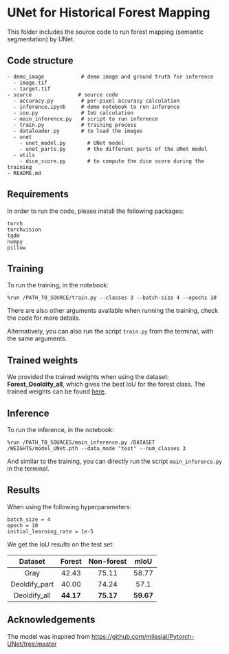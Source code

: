 # UNet for Historical Forest Mapping

This folder includes the source code to run forest mapping (semantic segmentation) by UNet. 


## Code structure
```
- demo_image            # demo image and ground truth for inference  
  - image.tif
  - target.tif
- source               # source code
  - accuracy.py         # per-pixel accuracy calculation
  - inference.ipynb     # demo notebook to run inference
  - iou.py              # IoU calculation
  - main_inference.py   # script to run inference
  - train.py            # training process
  - dataloader.py       # to load the images
  - unet
    - unet_model.py       # UNet model
    - unet_parts.py       # the different parts of the UNet model
  - utils
    - dice_score.py       # to compute the dice score during the training
- README.md
```


## Requirements
In order to run the code, please install the following packages:
```
torch 
torchvision 
tqdm 
numpy 
pillow
```

## Training
To run the training, in the notebook:
```
%run /PATH_TO_SOURCE/train.py --classes 3 --batch-size 4 --epochs 10
```
There are also other arguments available when running the training, check the code for more details.

Alternatively, you can also run the script `train.py` from the terminal, with the same arguments.


## Trained weights
We provided the trained weights when using the dataset: __Forest_Deoldify_all__, which gives the best IoU for the forest class. The trained weights can be found [here](https://drive.google.com/drive/folders/1lzaWNAbFJFOS_UZ81nRmScvMbTrw6vp0?usp=drive_link). 


## Inference
To run the inference, in the notebook:
```
%run /PATH_TO_SOURCES/main_inference.py /DATASET /WEIGHTS/model_UNet.pth --data_mode "test" --num_classes 3
```

And similar to the training, you can directly run the script `main_inference.py` in the terminal. 


## Results
When using the following hyperparameters:
```
batch_size = 4
epoch = 10
initial_learning_rate = 1e-5
```
We get the IoU results on the test set:

|    Dataset     |   Forest  | Non-forest  |    mIoU   |
| :------------: | :-------: | :---------: | :-------: |
|      Gray      |   42.43   |   75.11     |   58.77   |     |
|  Deoldify_part |   40.00   |   74.24     |   57.1    |
|  Deoldify_all  | **44.17** | **75.17**   |  **59.67**|


## Acknowledgements
The model was inspired from https://github.com/milesial/Pytorch-UNet/tree/master
